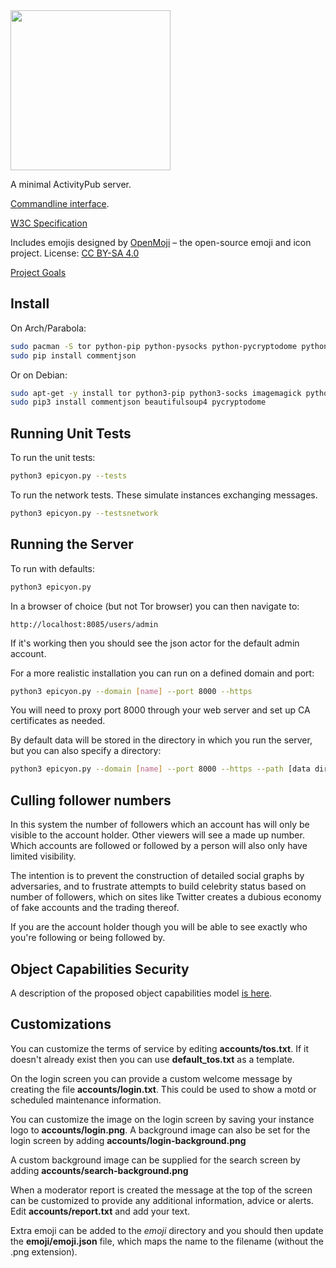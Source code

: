 <img src="https://code.freedombone.net/bashrc/epicyon/raw/master/img/logo.png?raw=true" width=256/>

A minimal ActivityPub server.

[Commandline interface](README_commandline.md).

[W3C Specification](https://www.w3.org/TR/activitypub)

Includes emojis designed by [OpenMoji](https://openmoji.org) – the open-source emoji and icon project. License: [CC BY-SA 4.0](https://creativecommons.org/licenses/by-sa/4.0)

[Project Goals](README_goals.md)

## Install

On Arch/Parabola:

``` bash
sudo pacman -S tor python-pip python-pysocks python-pycryptodome python-beautifulsoup4 imagemagick python-pillow python-numpy python-dateutil
sudo pip install commentjson
```

Or on Debian:

``` bash
sudo apt-get -y install tor python3-pip python3-socks imagemagick python3-numpy python3-setuptools python3-crypto python3-dateutil python3-pil.imagetk
sudo pip3 install commentjson beautifulsoup4 pycryptodome
```

## Running Unit Tests

To run the unit tests:

``` bash
python3 epicyon.py --tests
```

To run the network tests. These simulate instances exchanging messages.

``` bash
python3 epicyon.py --testsnetwork
```


## Running the Server

To run with defaults:

``` bash
python3 epicyon.py
```

In a browser of choice (but not Tor browser) you can then navigate to:

``` text
http://localhost:8085/users/admin
```

If it's working then you should see the json actor for the default admin account.

For a more realistic installation you can run on a defined domain and port:

``` bash
python3 epicyon.py --domain [name] --port 8000 --https
```

You will need to proxy port 8000 through your web server and set up CA certificates as needed.

By default data will be stored in the directory in which you run the server, but you can also specify a directory:

``` bash
python3 epicyon.py --domain [name] --port 8000 --https --path [data directory]
```


## Culling follower numbers

In this system the number of followers which an account has will only be visible to the account holder. Other viewers will see a made up number. Which accounts are followed or followed by a person will also only have limited visibility.

The intention is to prevent the construction of detailed social graphs by adversaries, and to frustrate attempts to build celebrity status based on number of followers, which on sites like Twitter creates a dubious economy of fake accounts and the trading thereof.

If you are the account holder though you will be able to see exactly who you're following or being followed by.


## Object Capabilities Security

A description of the proposed object capabilities model [is here](ocaps.md).

## Customizations

You can customize the terms of service by editing **accounts/tos.txt**. If it doesn't already exist then you can use **default_tos.txt** as a template.

On the login screen you can provide a custom welcome message by creating the file **accounts/login.txt**. This could be used to show a motd or scheduled maintenance information.

You can customize the image on the login screen by saving your instance logo to **accounts/login.png**. A background image can also be set for the login screen by adding **accounts/login-background.png**

A custom background image can be supplied for the search screen by adding **accounts/search-background.png**

When a moderator report is created the message at the top of the screen can be customized to provide any additional information, advice or alerts. Edit **accounts/report.txt** and add your text.

Extra emoji can be added to the *emoji* directory and you should then update the **emoji/emoji.json** file, which maps the name to the filename (without the .png extension).


